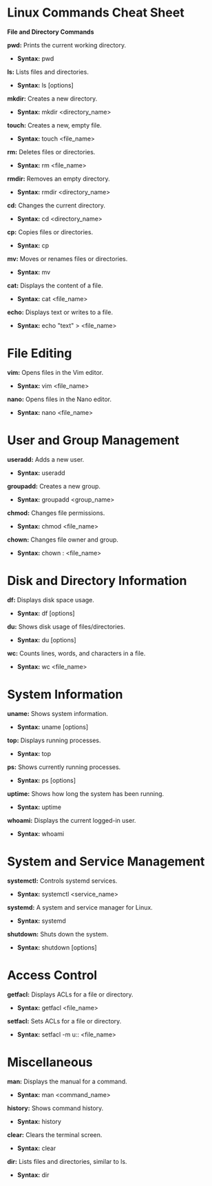 # Linux Commands Cheat Sheet

**File and Directory Commands**

**pwd:** Prints the current working directory.

- **Syntax:** pwd

**ls:** Lists files and directories.

- **Syntax:** ls [options]

**mkdir:** Creates a new directory.

- **Syntax:** mkdir <directory_name>

**touch:** Creates a new, empty file.

- **Syntax:** touch <file_name>

**rm:** Deletes files or directories.

- **Syntax:** rm <file_name>

**rmdir:** Removes an empty directory.

- **Syntax:** rmdir <directory_name>

**cd:** Changes the current directory.

- **Syntax:** cd <directory_name>

**cp:** Copies files or directories.

- **Syntax:** cp <source> <destination>

**mv:** Moves or renames files or directories.

- **Syntax:** mv <source> <destination>

**cat:** Displays the content of a file.

- **Syntax:** cat <file_name>

**echo:** Displays text or writes to a file.

- **Syntax:** echo "text" > <file_name>

# File Editing

**vim:** Opens files in the Vim editor.

- **Syntax:** vim <file_name>

**nano:** Opens files in the Nano editor.

- **Syntax:** nano <file_name>

# User and Group Management

**useradd:** Adds a new user.

- **Syntax:** useradd <username>

**groupadd:** Creates a new group.

- **Syntax:** groupadd <group_name>

**chmod:** Changes file permissions.

- **Syntax:** chmod <permissions> <file_name>

**chown:** Changes file owner and group.

- **Syntax:** chown <owner>:<group> <file_name>

# Disk and Directory Information

**df:** Displays disk space usage.

- **Syntax:** df [options]

**du:** Shows disk usage of files/directories.

- **Syntax:** du [options] <directory>

**wc:** Counts lines, words, and characters in a file.

- **Syntax:** wc <file_name>

# System Information

**uname:** Shows system information.

- **Syntax:** uname [options]

**top:** Displays running processes.

- **Syntax:** top

**ps:** Shows currently running processes.

- **Syntax:** ps [options]

**uptime:** Shows how long the system has been running.

- **Syntax:** uptime

**whoami:** Displays the current logged-in user.

- **Syntax:** whoami

# System and Service Management

**systemctl:** Controls systemd services.

- **Syntax:** systemctl <command> <service_name>

**systemd:** A system and service manager for Linux.

- **Syntax:** systemd

**shutdown:** Shuts down the system.

- **Syntax:** shutdown [options] <time>

# Access Control

**getfacl:** Displays ACLs for a file or directory.

- **Syntax:** getfacl <file_name>

**setfacl:** Sets ACLs for a file or directory.

- **Syntax:** setfacl -m u:<user>:<permissions> <file_name>

# Miscellaneous

**man:** Displays the manual for a command.

- **Syntax:** man <command_name>

**history:** Shows command history.

- **Syntax:** history

**clear:** Clears the terminal screen.

- **Syntax:** clear

**dir:** Lists files and directories, similar to ls.

- **Syntax:** dir

